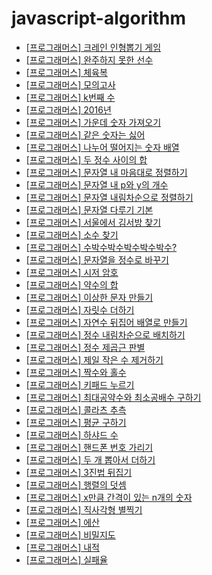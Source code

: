 # javascript-algorithm

- [\[프로그래머스\] 크레인 인형뽑기 게임](https://github.com/ksy90101/javascript-algorithm/tree/master/clanePuppeteerGame)
- [\[프로그래머스\] 완주하지 못한 선수](https://github.com/ksy90101/javascript-algorithm/tree/master/NotFinishedPlayer)
- [\[프로그래머스\] 체육복](https://github.com/ksy90101/javascript-algorithm/tree/master/gymsuit)
- [\[프로그래머스\] 모의고사](https://github.com/ksy90101/javascript-algorithm/tree/master/MockExam)
- [\[프로그래머스\] k번째 수](https://github.com/ksy90101/javascript-algorithm/tree/master/kthNumber)
- [\[프로그래머스\] 2016년](https://github.com/ksy90101/javascript-algorithm/tree/master/twothousandsixteenyear)
- [\[프로그래머스\] 가운데 숫자 가져오기](https://github.com/ksy90101/javascript-algorithm/tree/master/getmiddlecharacter)
- [\[프로그래머스\] 같은 숫자는 싫어](https://github.com/ksy90101/javascript-algorithm/tree/master/nosamenumber)
- [\[프로그래머스\] 나누어 떨어지는 숫자 배열](https://github.com/ksy90101/javascript-algorithm/tree/master/dividingNumbersArray)
- [\[프로그래머스\] 두 정수 사이의 합](https://github.com/ksy90101/javascript-algorithm/tree/master/twoNumberBetweenSum)
- [\[프로그래머스\] 문자열 내 마음대로 정렬하기](https://github.com/ksy90101/javascript-algorithm/tree/master/mySortingString)
- [\[프로그래머스\] 문자열 내 p와 y의 개수](https://github.com/ksy90101/javascript-algorithm/tree/master/pAndYNumber)
- [\[프로그래머스\] 문자열 내림차순으로 정렬하기](https://github.com/ksy90101/javascript-algorithm/tree/master/stringSortDesc)
- [\[프로그래머스\] 문자열 다루기 기본](https://github.com/ksy90101/javascript-algorithm/tree/master/basicString)
- [\[프로그래머스\] 서울에서 김서방 찾기](https://github.com/ksy90101/javascript-algorithm/tree/master/findKimSeoul)
- [\[프로그래머스\] 소수 찾기](https://github.com/ksy90101/javascript-algorithm/tree/master/findPrime)
- [\[프로그래머스\] 수박수박수박수박수박수?](https://github.com/ksy90101/javascript-algorithm/tree/master/subcakSuback)
- [\[프로그래머스\] 문자열을 정수로 바꾸기](https://github.com/ksy90101/javascript-algorithm/tree/master/convertStringToInteger)
- [\[프로그래머스\] 시저 암호](https://github.com/ksy90101/javascript-algorithm/tree/master/caesarCipher)
- [\[프로그래머스\] 약수의 합](https://github.com/ksy90101/javascript-algorithm/tree/master/sumFactor)
- [\[프로그래머스\] 이상한 문자 만들기](https://github.com/ksy90101/javascript-algorithm/tree/master/makeStrangeString)
- [\[프로그래머스\] 자릿수 더하기](https://github.com/ksy90101/javascript-algorithm/tree/master/sumDigit)
- [\[프로그래머스\] 자연수 뒤집어 배열로 만들기](https://github.com/ksy90101/javascript-algorithm/tree/master/numberReverseArray)
- [\[프로그래머스\] 정수 내림차순으로 배치하기](https://github.com/ksy90101/javascript-algorithm/tree/master/orderNumberDesc)
- [\[프로그래머스\] 정수 제곱근 판별](https://github.com/ksy90101/javascript-algorithm/tree/master/number_square_root)
- [\[프로그래머스\] 제일 작은 수 제거하기](https://github.com/ksy90101/javascript-algorithm/tree/master/remove_smallest_number)
- [\[프로그래머스\] 짝수와 홀수](https://github.com/ksy90101/javascript-algorithm/tree/master/even_and_odd)
- [\[프로그래머스\] 키패드 누르기](https://github.com/ksy90101/javascript-algorithm/tree/master/pushing_keypad)
- [\[프로그래머스\] 최대공약수와 최소공배수 구하기](https://github.com/ksy90101/javascript-algorithm/tree/master/gcd_and_lcm)
- [\[프로그래머스\] 콜라츠 추측](https://github.com/ksy90101/javascript-algorithm/tree/master/collatz_conjecture)
- [\[프로그래머스\] 평균 구하기](https://github.com/ksy90101/javascript-algorithm/tree/master/finding_average)
- [\[프로그래머스\] 하샤드 수](https://github.com/ksy90101/javascript-algorithm/tree/master/harshad_number)
- [\[프로그래머스\] 핸드폰 번호 가리기](https://github.com/ksy90101/javascript-algorithm/tree/master/hide_phone_number)
- [\[프로그래머스\] 두 개 뽑아서 더하기](https://github.com/ksy90101/javascript-algorithm/tree/master/pick_two_and_add)
- [\[프로그래머스\] 3진법 뒤집기](https://github.com/ksy90101/javascript-algorithm/tree/master/three_base_flip)
- [\[프로그래머스\] 행렬의 덧셈](https://github.com/ksy90101/javascript-algorithm/tree/master/matrix_addition)
- [\[프로그래머스\] x만큼 간격이 있는 n개의 숫자](https://github.com/ksy90101/javascript-algorithm/tree/master/n_numbers_spaced_by_x)
- [\[프로그래머스\] 직사각형 별찍기](https://github.com/ksy90101/javascript-algorithm/tree/master/rectangular_star)
- [\[프로그래머스\] 에산](https://github.com/ksy90101/javascript-algorithm/tree/master/budget)
- [\[프로그래머스\] 비밀지도](https://github.com/ksy90101/javascript-algorithm/tree/master/secret_map)
- [\[프로그래머스\] 내적](https://github.com/ksy90101/javascript-algorithm/tree/master/dot_product)
- [\[프로그래머스\] 실패율](https://github.com/ksy90101/javascript-algorithm/tree/master/failure_rate)
